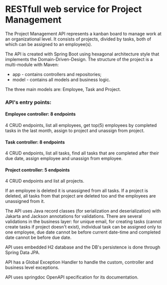 # **RESTfull web service for Project Management**

The Project Management API represents a kanban board to manage work at an organizational level. It consists of projects, 
divided by tasks, both of which can be assigned to an employee(s).

The API is created with Spring Boot using hexagonal architecture style that implements the Domain-Driven-Design. 
The structure of the project is a multi-module with Maven:
* app - contains controllers and repositories;
* model - contains all models and business logic.

The three main models are: Employee, Task and Project.

### API's entry points:
#### Employee controller: 8 endpoints
4 CRUD endpoints, list all employees,
get top(5) employees by completed tasks in the last month, assign to project and unassign from project.

#### Task controller: 8 endpoints
4 CRUD endpoints, list all tasks, 
find all tasks that are completed after their due date, assign employee and unassign from employee.

#### Project controller: 5 endpoints
4 CRUD endpoints and list all projects.

If an employee is deleted it is unassigned from all tasks.
If a project is deleted, all tasks from that project are deleted too and the employees are unassigned from it.

The API uses Java record classes (for serialization and deserialization) 
with Jakarta and Jackson annotations for validations.
There are several validations in the business layer: for unique email, for creating tasks 
(cannot create tasks if project doesn't exist), individual task can be assigned only to one employee, 
due date cannot be before current date-time and completed date cannot be before due date.

API uses embedded H2 database and the DB's persistence is done through Spring Data JPA.

API has a Global Exception Handler to handle the custom, controller and business level exceptions.

API uses springdoc OpenAPI specification for its documentation.
